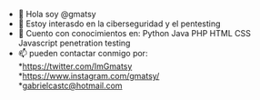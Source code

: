 - 👋 Hola soy @gmatsy
- 👀 Estoy interasdo en la ciberseguridad y el pentesting
- 🌱 Cuento con conocimientos en:
  Python
  Java
  PHP
  HTML
  CSS
  Javascript
  penetration testing
- 📫 pueden contactar conmigo por:<br>
*https://twitter.com/ImGmatsy <br>
*https://www.instagram.com/gmatsy/ <br>
*gabrielcastc@hotmail.com

<!---
gmatsy/gmatsy is a ✨ special ✨ repository because its `README.md` (this file) appears on your GitHub profile.
You can click the Preview link to take a look at your changes.
--->
